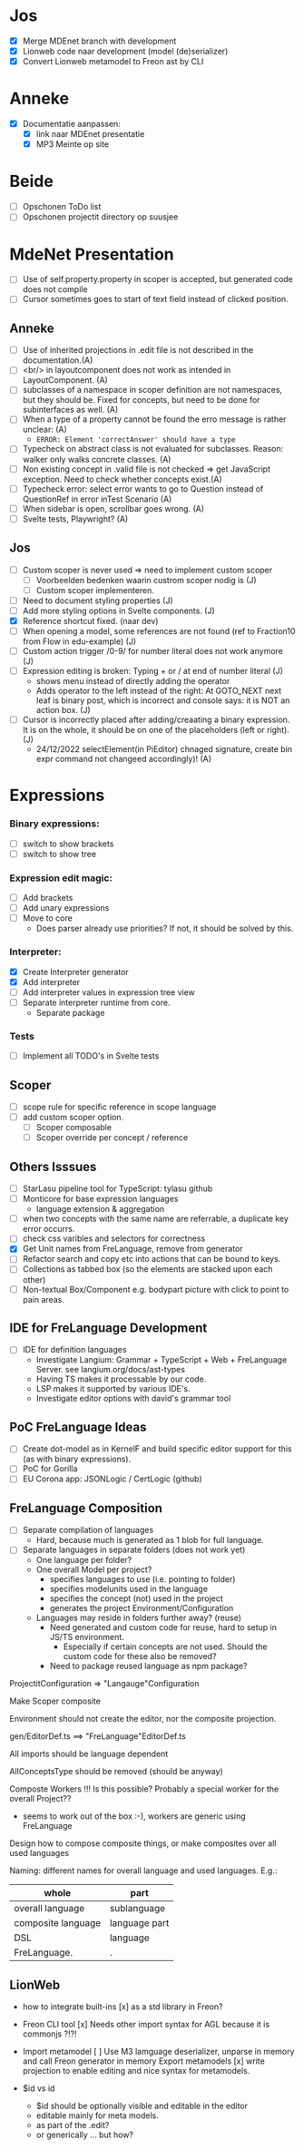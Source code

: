 # Jos

- [x] Merge MDEnet branch with development
- [x] Lionweb code naar development (model (de)serializer)
- [x] Convert Lionweb metamodel to Freon ast by CLI

# Anneke

- [x] Documentatie aanpassen:
  - [x] link naar MDEnet presentatie
  - [x] MP3 Meinte op site

# Beide
- [ ] Opschonen ToDo list
- [ ] Opschonen projectit directory op suusjee

# MdeNet Presentation

- [ ] Use of self.property.property in scoper is accepted, but generated code does not compile
- [ ] Cursor sometimes goes to start of text field instead of clicked position.

## Anneke
- [ ] Use of inherited projections in .edit file is not described in the documentation.(A)
- [ ] \<br/> in layoutcomponent does not work as intended in LayoutComponent. (A)
- [ ] subclasses of a namespace in scoper definition are not namespaces, but they should  be.
  Fixed for concepts, but need to be done for subinterfaces as well. (A)
- [ ] When a type of a property cannot be found the erro message is rather unclear: (A)
  -  `ERROR: Element 'correctAnswer' should have a type`
- [ ] Typecheck on abstract class is not evaluated for subclasses. Reason: walker only walks concrete classes. (A)
- [ ] Non existing concept in .valid file is not checked => get JavaScript exception.  Need to check whether concepts exist.(A)
- [ ] Typecheck error: select error wants to go to Question instead of QuestionRef in error inTest Scenario (A)
- [ ] When sidebar is open, scrollbar goes wrong. (A)
- [ ] Svelte tests, Playwright? (A)

## Jos
- [ ] Custom scoper is never used => need to implement custom scoper
  - [ ] Voorbeelden bedenken waarin custrom scoper nodig is (J)
  - [ ] Custom scoper implementeren.
- [ ] Need to document styling properties (J)
- [ ] Add more styling options in Svelte components. (J)
- [x] Reference shortcut fixed. (naar dev)
- [ ] When opening a model, some references are not found (ref to Fraction10 from Flow in edu-example) (J)
- [ ] Custom action trigger /0-9/ for number literal does not work anymore (J)
- [ ] Expression editing is broken: Typing + or / at end of number literal (J)
  - shows menu instead of directly adding the operator
  - Adds operator to the left instead of the right: At GOTO_NEXT next leaf is binary post, which is incorrect and console says: it is NOT an action box. (J)
- [ ] Cursor is incorrectly placed after adding/creaating a binary expression. It is on the whole, it should be on one of the placeholders (left or right).(J)
  - 24/12/2022 selectElement(in PiEditor) chnaged signature, create bin expr command not changeed accordingly)! (A)

# Expressions

### Binary expressions:

- [ ] switch to show brackets
- [ ] switch to show tree

### Expression edit magic:

- [ ] Add brackets
- [ ] Add unary expressions
- [ ] Move to core
  - Does parser already use priorities? If not, it should be solved by this.

### Interpreter:

- [x] Create Interpreter generator
- [x] Add interpreter
- [ ] Add interpreter values in expression tree view
- [ ] Separate interpreter runtime from core.
  - Separate package

### Tests

- [ ] Implement all TODO's in Svelte tests

## Scoper

- [ ] scope rule for specific reference in scope language
- [ ] add custom scoper option.
  - [ ] Scoper composable
  - [ ] Scoper override per concept / reference

## Others Isssues

- [ ] StarLasu pipeline tool for TypeScript: tylasu github
- [ ] Monticore for base expression languages
  - language extension & aggregation
- [ ] when two concepts with the same name are referrable, a duplicate key error occurrs.
- [ ] check css varibles and selectors for correctness
- [x] Get  Unit names from FreLanguage, remove from generator
- [ ] Refactor search and copy etc into actions that can be bound to keys.
- [ ] Collections as tabbed box (so the elements are stacked upon each other)
- [ ] Non-textual Box/Component e.g. bodypart picture with click to point to pain areas.

## IDE for FreLanguage Development

- [ ] IDE for definition languages
  - Investigate Langium: Grammar + TypeScript + Web + FreLanguage Server.
    see langium.org/docs/ast-types
  - Having TS makes it processable by our code.
  - LSP makes it supported by various IDE's.
  - Investigate editor options with david's grammar tool

## PoC FreLanguage Ideas

- [ ] Create dot-model as in KernelF and build specific editor support for this (as with binary expressions).
- [ ] PoC for Gorilla
- [ ] EU Corona app: JSONLogic / CertLogic (github)

## FreLanguage Composition

- [ ] Separate compilation of languages
  - Hard, because much is generated as 1 blob for full language.
- [ ] Separate languages in separate folders (does not work yet)
  - One language per folder?
  - One overall Model per project?
    - specifies languages to use (i.e. pointing to folder)
    - specifies modelunits used in the language
    - specifies the concept (not) used in the project
    - generates the project Environment/Configuration
  - Languages may reside in folders further away? (reuse)
    - Need generated and custom code for reuse, hard to setup in JS/TS environment.
      - Especially if certain concepts are not used. Should the custom code for these also be removed?
    - Need to package reused language as npm package?

ProjectitConfiguration => "Langauge"Configuration

Make Scoper composite

<FreLanguage>Environment should not create the editor, nor the composite projection.

gen/EditorDef.ts ==> "FreLanguage"EditorDef.ts

All imports should be language dependent

AllConceptsType should be removed (should be anyway)

Composte Workers !!! Is this possible? Probably a special worker for the overall Project??

- seems to work out of the box :-), workers are generic using FreLanguage

Design how to compose composite things, or make composites over all used languages

Naming: different names for overall language and used languages. E.g.:

| whole              | part          |
| ------------------ | ------------- |
| overall language   | sublanguage   |
| composite language | language part |
| DSL                | language      |
| FreLanguage.          | .             |

## LionWeb

- how to integrate built-ins
  [x] as a std library in Freon?

- Freon CLI tool
  [x] Needs other import syntax for AGL because it is commonjs ?!?!

- Import metamodel
  [ ] Use M3 lamguage deserializer, unparse in memory and call Freon generator in memory
    Export metamodels
  [x] write projection to enable editing and nice syntax for metamodels.

- $id vs id
  - $id should be optionally visible and editable in the editor
  - editable mainly for meta models.
  - as part of the .edit?
  - or generically ... but how?

